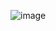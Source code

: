 ![image](https://user-images.githubusercontent.com/37108728/138611064-34fbe9e4-c671-414d-a8df-bcfa65057991.png)
